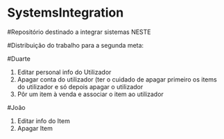 # SystemsIntegration

#Repositório destinado a integrar sistemas NESTE

#Distribuição do trabalho para a segunda meta:

#Duarte
1. Editar personal info do Utilizador
2. Apagar conta do utilizador (ter o cuidado de apagar primeiro os items do utilizador e só depois apagar o utilizador
3. Pôr um item à venda e associar o item ao utilizador

#João
1. Editar info do Item
2. Apagar Item

